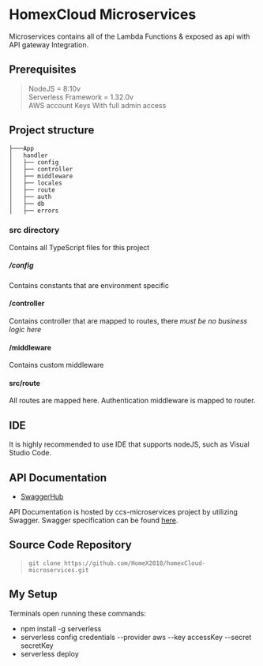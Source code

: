 # HomexCloud Microservices

Microservices contains all of the Lambda Functions & exposed as api with API gateway Integration.

## Prerequisites

> NodeJS = 8:10v  </br>
> Serverless Framework =  1.32.0v </br>
> AWS account Keys With full admin access </br>

## Project structure

```
├───App
│   handler
│   ├── config
│   ├── controller
│   ├── middleware
│   ├── locales
│   ├── route
│   ├── auth
│   ├── db
│   ├── errors

```

### src directory

Contains all TypeScript files for this project

##### /config

Contains constants that are environment specific

#### /controller

Contains controller that are mapped to routes, there 
*must be no business logic here*

#### /middleware

Contains custom middleware

#### src/route

All routes are mapped here. Authentication middleware is mapped
to router.


## IDE

It is highly recommended to use IDE that supports nodeJS, such as
Visual Studio Code.


## API Documentation

- [SwaggerHub](https://app.swaggerhub.com/apis-docs/HomeXCloudAPI/homexcloud/1.0.0)




API Documentation is hosted by ccs-microservices project by utilizing Swagger.
Swagger specification can be found [here](http://swagger.io/specification/).

## Source Code Repository
> `git clone https://github.com/HomeX2018/homexCloud-microservices.git`

## My Setup

Terminals open running these commands:

* npm install -g serverless
* serverless config credentials --provider aws --key accessKey --secret secretKey
* serverless deploy
